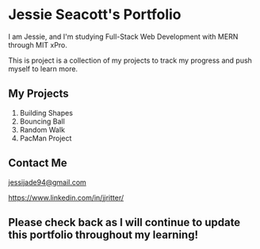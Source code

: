 
# Jessie Seacott's Portfolio 

I am Jessie, and I'm studying Full-Stack Web Development with MERN through MIT xPro.

This is project is a collection of my projects to track my progress and push myself to learn more.

## My Projects

1. Building Shapes
2. Bouncing Ball
3. Random Walk
4. PacMan Project

## Contact Me

jessijade94@gmail.com

https://www.linkedin.com/in/jjritter/

## Please check back as I will continue to update this portfolio throughout my learning!